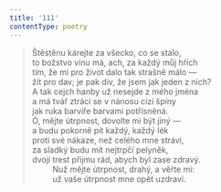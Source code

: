 ```yaml
---
title: '111'
contentType: poetry
---
```


> Štěstěnu kárejte za všecko, co se stalo,  
> to božstvo vinu má, ach, za každý můj hřích  
> tím, že mi pro život dalo tak strašně málo —  
> žít pro dav; je pak div, že jsem jak jeden z nich?  
> A tak cejch hanby už nesejde z mého jména  
> a má tvář ztrácí se v nánosu cizí špíny  
> jak ruka barvíře barvami potřísněná.  
> Ó, mějte útrpnost, dovolte mi být jiný —  
> a budu pokorně pít každý, každý lék  
> proti své nákaze, než celého mne stráví,  
> za sladký budu mít nejtrpčí pelyněk,  
> dvojí trest přijmu rád, abych byl zase zdravý.  
>          Nuž mějte útrpnost, drahý, a věřte mi:  
>          už vaše útrpnost mne opět uzdraví.
